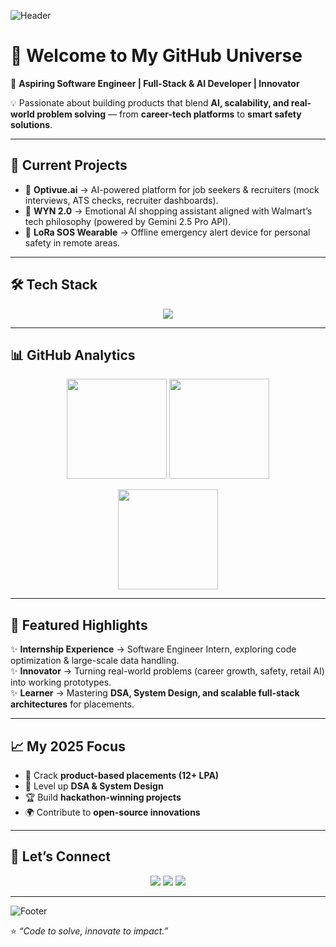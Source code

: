 <!-- Profile Banner -->
![Header](https://capsule-render.vercel.app/api?type=waving&color=0:6A5ACD,100:00BFFF&height=200&section=header&text=Hi%20I'm%20Nithin!%20🚀&fontSize=40&fontColor=ffffff&animation=fadeIn&fontAlignY=35)

# 👋 Welcome to My GitHub Universe  

🎯 **Aspiring Software Engineer | Full-Stack & AI Developer | Innovator**  

💡 Passionate about building products that blend **AI, scalability, and real-world problem solving** — from **career-tech platforms** to **smart safety solutions**.  

---

## 🚀 Current Projects  
- 🔹 **Optivue.ai** → AI-powered platform for job seekers & recruiters (mock interviews, ATS checks, recruiter dashboards).  
- 🔹 **WYN 2.0** → Emotional AI shopping assistant aligned with Walmart’s tech philosophy (powered by Gemini 2.5 Pro API).  
- 🔹 **LoRa SOS Wearable** → Offline emergency alert device for personal safety in remote areas.  

---

## 🛠️ Tech Stack  

<p align="center">
  <img src="https://skillicons.dev/icons?i=python,js,react,nodejs,java,cpp,html,css,tailwind,mysql,mongodb,postgresql,firebase,aws,docker,git,vscode" />
</p>

---

## 📊 GitHub Analytics  

<p align="center">
  <img src="https://github-readme-stats.vercel.app/api?username=NITHIN4747&show_icons=true&theme=tokyonight&hide_border=true" height="160" />
  <img src="https://github-readme-streak-stats.herokuapp.com/?user=NITHIN4747&theme=tokyonight&hide_border=true" height="160" />
</p>

<p align="center">
  <img src="https://github-readme-stats.vercel.app/api/top-langs/?username=NITHIN4747&layout=compact&theme=tokyonight&hide_border=true" height="160" />
</p>

---

## 🌟 Featured Highlights  
✨ **Internship Experience** → Software Engineer Intern, exploring code optimization & large-scale data handling.  
✨ **Innovator** → Turning real-world problems (career growth, safety, retail AI) into working prototypes.  
✨ **Learner** → Mastering **DSA, System Design, and scalable full-stack architectures** for placements.  

---

## 📈 My 2025 Focus  
- 🚀 Crack **product-based placements (12+ LPA)**  
- 🧠 Level up **DSA & System Design**  
- 🏆 Build **hackathon-winning projects**  
- 🌍 Contribute to **open-source innovations**  

---

## 🤝 Let’s Connect  

<p align="center">
  <a href="mailto:nithinofficial47@gmail.com"><img src="https://img.shields.io/badge/Email-D14836?style=for-the-badge&logo=gmail&logoColor=white" /></a>
  <a href="https://www.linkedin.com/in/nithink47"><img src="https://img.shields.io/badge/LinkedIn-0077B5?style=for-the-badge&logo=linkedin&logoColor=white" /></a>
  <a href="https://github.com/NITHIN4747"><img src="https://img.shields.io/badge/GitHub-181717?style=for-the-badge&logo=github&logoColor=white" /></a>
</p>

---

<!-- Footer -->
![Footer](https://capsule-render.vercel.app/api?type=waving&color=0:00BFFF,100:6A5ACD&height=120&section=footer)

⭐ *“Code to solve, innovate to impact.”*  
